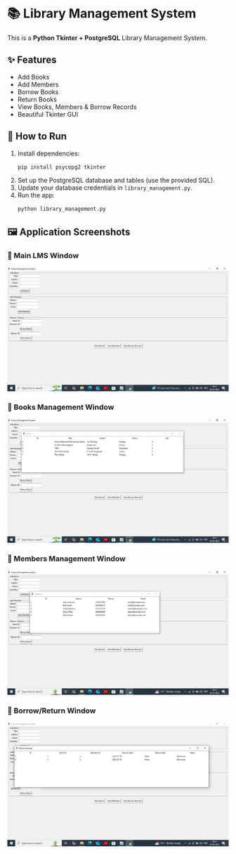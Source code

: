 # 📚 Library Management System

This is a **Python Tkinter + PostgreSQL** Library Management System.

## ✨ Features
- Add Books
- Add Members
- Borrow Books
- Return Books
- View Books, Members & Borrow Records
- Beautiful Tkinter GUI 

## 🚀 How to Run
1. Install dependencies:  
   ```bash
   pip install psycopg2 tkinter
   ```
2. Set up the PostgreSQL database and tables (use the provided SQL).
3. Update your database credentials in `library_management.py`.
4. Run the app:  
   ```bash
   python library_management.py
   ```
## 🖼️ Application Screenshots

### 📌 Main LMS Window
![LMS Window](Images/LMS.png)

### 📌 Books Management Window
![Books Window](Images/books.png)

### 📌 Members Management Window
![Members Window](Images/members.png)

### 📌 Borrow/Return Window
![Borrow Window](Images/borrow.png)




